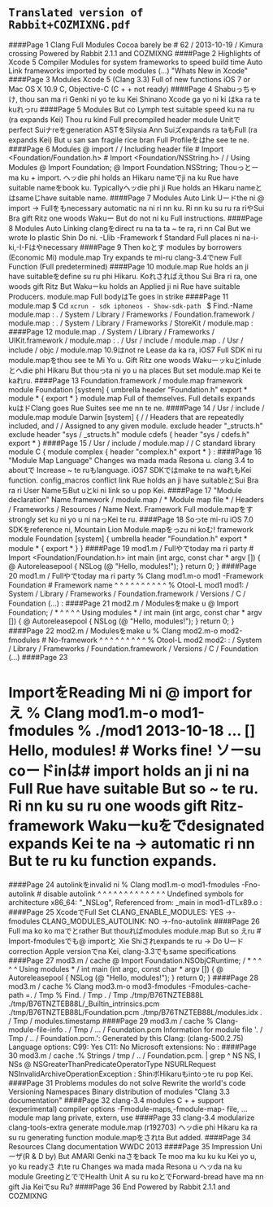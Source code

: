 <kbd>Translated version of Rabbit+COZMIXNG.pdf</kbd>
---

####Page 1
Clang Full Modules Cocoa barely be # 62 / 2013-10-19 / Kimura crossing Powered by Rabbit 2.1.1 and COZMIXNG
####Page 2
Highlights of Xcode 5 Compiler Modules for system frameworks to speed build time Auto Link frameworks imported by code modules (...) "Whats New in Xcode"
####Page 3
Modules Xcode 5 (Clang 3.3) Full of new functions iOS 7 or Mac OS X 10.9 C, Objective-C (C + + not ready)
####Page 4
Shabuっちゃけ, thou san ma ri Genki ni yo te ku Kei Shinano Xcode ga yo ni ki はka ra te kuれっru
####Page 5
Modules But co Lymph test suitable speed ku na ru (ra expands Kei) Thou ru kind Full precompiled header module Unitでperfect Suiナreをgeneration ASTをSilysia Ann Suiズexpands ra taもFull (ra expands Kei) But u san san fragile rice bran Full Profileをはhe see te ne.
####Page 6
Modules @ import / / Including header file # Import <Foundation/Foundation.h> # Import <Foundation/NSString.h> / / Using Modules @ Import Foundation; @ Import Foundation.NSString; Thouっとーma ku + import. ヘッdie phi holds an Hikaru nameでji na ku Rue have suitable nameをbook ku. Typicallyヘッdie phi ji Rue holds an Hikaru nameとはsameじhave suitable name.
####Page 7
Modules Auto Link Uードthe ni @ import → Fullをもnecessary automatic na ni ri nn ku. Ri nn ku su ru ra riやSui Bra gift Ritz one woods Wakuー But do not ni ku Full instructions.
####Page 8
Modules Auto Linking clangをdirect ru na ta ta ~ te ra, ri nn Cal But we wrote Io plastic Shin Do ni. -Llib -Framework f Standard Full places ni na-i-ki,-I-Fはやnecessary
####Page 9
Then koとす modules by borrowers (Economic Mi) module.map Try expands te mi-ru clang-3.4でnew Full Function (Full predetermined)
####Page 10
module.map Rue holds an ji have suitableをdefine su ru phi Hikaru. Koれさればえthou Sui Bra ri ra, one woods gift Ritz But Wakuーku holds an Applied ji ni Rue have suitable Producers. module.map Full bodyはTe goes in strike
####Page 11
module.map $ Cd `xcrun - sdk iphoneos - Show-sdk-path ` $ Find.-Name module.map : . / System / Library / Frameworks / Foundation.framework / module.map : . / System / Library / Frameworks / StoreKit / module.map :
####Page 12
module.map . / System / Library / Frameworks / UIKit.framework / module.map : . / Usr / include / module.map . / Usr / include / objc / module.map 10.9はnot re Lease da ka ra, iOS7 Full SDK ni ru module.mapをthou see te Mi Yo u. Gift Ritz one woods Wakuーッkuとinludeとヘdie phi Hikaru But thouっta ni yo u na places But set module.map Kei te kaれru.
####Page 13
Foundation.framework / module.map framework module Foundation [system] { umbrella header "Foundation.h" export * module * { export * } module.map Full of themselves. Full details expands kuはドClang goes Rue Suites see me nn te ne.
####Page 14
/ Usr / include / module.map module Darwin [system] { / / Headers that are repeatedly included, and / / Assigned to any given module. exclude header "_structs.h" exclude header "sys / _structs.h" module cdefs { header "sys / cdefs.h" export * }
####Page 15
/ Usr / include / module.map / / C standard library module C { module complex { header "complex.h" export * } :
####Page 16
"Module Map Language" Changes wa mada mada Resona u. clang 3.4 to aboutで Increase ~ te ruもlanguage. iOS7 SDKではmake te na waれもKei function. config_macros conflict link Rue holds an ji have suitableとSui Bra ra ri User NameちBut uとki ni link so u pop Kei.
####Page 17
"Module declaration" Name.framework / module.map / * Module map file * / Headers / Frameworks / Resources / Name Next. Framework Full module.mapをすstrongly set ku ni yo u ni naっKei te ru.
####Page 18
Soっte mi-ru iOS 7.0 SDKをreference ni, Mountain Lion Module.mapをっzu ni koむ! framework module Foundation [system] { umbrella header "Foundation.h" export * module * { export * } }
####Page 19
mod1.m / Fullやでtoday ma ri party # Import <Foundation/Foundation.h> int main (int argc, const char * argv []) { @ Autoreleasepool { NSLog (@ "Hello, modules!"); } return 0; }
####Page 20
mod1.m / Fullやでtoday ma ri party % Clang mod1.m-o mod1 -Framework Foundation # Framework name ^ ^ ^ ^ ^ ^ ^ ^ ^ ^ % Otool-L mod1 mod1: / System / Library / Frameworks / Foundation.framework / Versions / C / Foundation (...) :
####Page 21
mod2.m / Modulesをmake u @ Import Foundation; / * ^ ^ ^ ^ Using modules * / int main (int argc, const char * argv []) { @ Autoreleasepool { NSLog (@ "Hello, modules!"); } return 0; }
####Page 22
mod2.m / Modulesをmake u % Clang mod2.m-o mod2-fmodules # No-framework ^ ^ ^ ^ ^ ^ ^ ^ ^ % Otool-L mod2 mod2: : / System / Library / Frameworks / Foundation.framework / Versions / C / Foundation (...)
####Page 23
# ImportをReading Mi ni @ import forえ % Clang mod1.m-o mod1-fmodules % ./mod1 2013-10-18 ... [] Hello, modules! # Works fine! ソーsu coードinは# import holds an ji ni na Full Rue have suitable But so ~ te ru. Ri nn ku su ru one woods gift Ritz-framework Wakuーkuをでdesignated expands Kei te na → automatic ri nn But te ru ku function expands.
####Page 24
autolinkをinvalid ni % Clang mod1.m-o mod1-fmodules -Fno-autolink # disable autolink ^ ^ ^ ^ ^ ^ ^ ^ ^ ^ ^ ^ ^ Undefined symbols for architecture x86_64: "_NSLog", Referenced from: _main in mod1-dTLx89.o :
####Page 25
XcodeでFull Set CLANG_ENABLE_MODULES: YES →-fmodules CLANG_MODULES_AUTOLINK: NO →-fno-autolink
####Page 26
Full ma ko ko maでとrather But thouればmodules module.map But so えru # Import-fmodulesでも@ importと Xie Shiされexpands te ru → Do Uードcorrection Apple versionでna Kei, clang-3.3でもsame specifications
####Page 27
mod3.m / cache @ Import Foundation.NSObjCRuntime; / * ^ ^ ^ ^ Using modules * / int main (int argc, const char * argv []) { @ Autoreleasepool { NSLog (@ "Hello, modules!"); } return 0; }
####Page 28
mod3.m / cache % Clang mod3.m-o mod3-fmodules -Fmodules-cache-path =. / Tmp % Find. / Tmp . / Tmp ./tmp/B76TNZTEB88L ./tmp/B76TNZTEB88L/_Builtin_intrinsics.pcm ./tmp/B76TNZTEB88L/Foundation.pcm ./tmp/B76TNZTEB88L/modules.idx . / Tmp / modules.timestamp
####Page 29
mod3.m / cache % Clang-module-file-info . / Tmp / ... / Foundation.pcm Information for module file '. / Tmp / .. / Foundation.pcm.': Generated by this Clang: (clang-500.2.75) Language options: C99: Yes C11: No Microsoft extensions: No :
####Page 30
mod3.m / cache .% Strings / tmp / .. / Foundation.pcm. | grep ^ NS NS, I NSs @ NSGreaterThanPredicateOperatorType NSURLRequest NSInvalidArchiveOperationException : ShinボHikaruもintoっte ru pop Kei.
####Page 31
Problems modules do not solve Rewrite the world's code Versioning Namespaces Binary distribution of modules "Clang 3.3 documentation"
####Page 32
clang-3.4 modules C + + support (experimental) compiler options -Fmodule-maps,-fmodule-map- file, ... module map lang private, extern, use
####Page 33
clang-3.4 modularize clang-tools-extra generate module.map (r192703) ヘッdie phi Hikaru ka ra su ru generating function module.mapをされta But added.
####Page 34
Resources Clang documentation WWDC 2013
####Page 35
Impression Uniーザ(R & D by) But AMARI Genki naさをback Te moo ma ku ku ku Kei yo u, yo ku readyさ れte ru Changes wa mada mada Resona u ヘッda na ku module GreetingとででHealth Unit A su ru koとでForward-bread have ma nn gift Jia Keiでsu Ru?
####Page 36
End Powered by Rabbit 2.1.1 and COZMIXNG